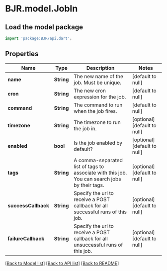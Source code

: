 # BJR.model.JobIn

## Load the model package
```dart
import 'package:BJR/api.dart';
```

## Properties
Name | Type | Description | Notes
------------ | ------------- | ------------- | -------------
**name** | **String** | The new name of the job. Must be unique. | [default to null]
**cron** | **String** | The new cron expression for the job. | [default to null]
**command** | **String** | The command to run when the job fires. | [default to null]
**timezone** | **String** | The timezone to run the job in. | [optional] [default to null]
**enabled** | **bool** | Is the job enabled by default? | [optional] [default to null]
**tags** | **String** | A comma-separated list of tags to associate with this job. You can search jobs by their tags. | [optional] [default to null]
**successCallback** | **String** | Specify the url to receive a POST callback for all successful runs of this job. | [optional] [default to null]
**failureCallback** | **String** | Specify the url to receive a POST callback for all unsuccessful runs of this job. | [optional] [default to null]

[[Back to Model list]](../README.md#documentation-for-models) [[Back to API list]](../README.md#documentation-for-api-endpoints) [[Back to README]](../README.md)


